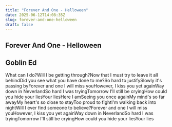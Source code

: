 ```yaml
---
title: "Forever And One - Helloween"
date: 2025-06-12T14:08:35Z
slug: forever-and-one-helloween
draft: false
---
```


## Forever And One - Helloween

## Goblin Ed

What can I do?Will I be getting through?Now that I must try to leave it all behindDid you see what you have done to me?So hard to justifySlowly it's passing byForever and one I will miss youHowever, I kiss you yet againWay down in NeverlandSo hard I was tryingTomorrow I'll still be cryingHow could you hide your liesYour liesHere I amSeeing you once againMy mind's so far awayMy heart's so close to stayToo proud to fightI'm walking back into nightWill I ever find someone to believe?Forever and one I will miss youHowever, I kiss you yet againWay down in NeverlandSo hard I was tryingTomorrow I'll still be cryingHow could you hide your liesYour lies
